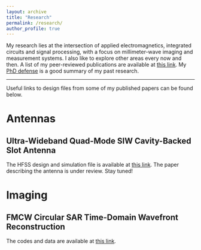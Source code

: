 ```yaml
---
layout: archive
title: "Research"
permalink: /research/
author_profile: true
---
```


My research lies at the intersection of applied electromagnetics, integrated circuits and signal processing, with a focus on millimeter-wave imaging and measurement systems. I also like to explore other areas every now and then. A list of my peer-reviewed publications are available at [this link](https://scholar.google.com/citations?user=TtDtCaoAAAAJ&hl=enLinks). My [PhD defense](https://youtu.be/NXCXfW0bHyM) is a good summary of my past research. 

---

Useful links to design files from some of my published papers can be found below.

# Antennas

## Ultra-Wideband Quad-Mode SIW Cavity-Backed Slot Antenna

The HFSS design and simulation file is available at [this link](https://drive.google.com/file/d/1x7v6aiFFheCkK9Ou6Q4aF9X4KvR3HXGO/view?usp=sharing). The paper describing the antenna is under review. Stay tuned!

# Imaging

## FMCW Circular SAR Time-Domain Wavefront Reconstruction

The codes and data are available at [this link](https://github.com/AdityaMuppala/FMCW-ICSAR-TDWR/tree/main).

